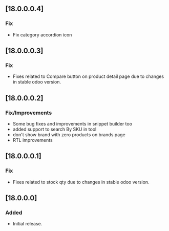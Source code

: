 ## [18.0.0.0.4]
### Fix
- Fix category accordion icon

## [18.0.0.0.3]
### Fix
- Fixes related to Compare button on product detail page due to changes in stable odoo version.
## [18.0.0.0.2]
### Fix/Improvements
- Some bug fixes and improvements in snippet builder too
- added support to search By SKU in tool
- don't show brand with zero products on brands page
- RTL improvements
## [18.0.0.0.1]
### Fix
- Fixes related to stock qty due to changes in stable odoo version.

## [18.0.0.0]
### Added
- Initial release.
